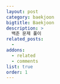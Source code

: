 ```yaml
---
layout: post
category: baekjoon
bigtitle: Baekjoon
description: >
  백준 문제 풀이
related_posts:
  -
addons:
  - related
  - comments
list: true
order: 1
---
```


